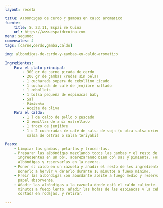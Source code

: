 ```yaml
---
layout: receta

title: Albóndigas de cerdo y gambas en caldo aromático
fuente:
    title: Su 23.11, Espai de Cuina
    url: https://www.espaidecuina.com
menu: segundo
comensales: 4
tags: [carne,cerdo,gamba,caldo]

img: albondigas-de-cerdo-y-gambas-en-caldo-aromatico

Ingredientes:
    Para el plato principal:
        - 300 gr de carne picada de cerdo
        - 200 gr de gambas crudas sin pelar
        - 1 cucharada sopera de cebollino picado
        - 1 cucharada de café de jenjibre rallado
        - 1 cebolleta
        - 1 bolsa pequeña de espinacas baby
        - Sal
        - Pimienta
        - Aceite de oliva
    Para el caldo:
        - 1 l de caldo de pollo o pescado
        - 2 semillas de anís estrellado
        - 1 trozo de jenjibre
        - 1 o 2 cucharadas de café de salsa de soja (u otra salsa oriental, como
          salsa de ostras o salsa teriyaki)

Pasos:
    - Limpiar las gambas, pelarlas y trocearlas.
    - Preparar las albóndigas mezclando todos las gambas y el resto de los
      ingredientes en un bol, aderezarando bien con sal y pimienta. Formar las
      albóndigas y reservarlas en la nevera.
    - Poner el caldo en un cazuela y añadir el resto de los ingredientes,
      ponerlo a hervir y dejarlo durante 10 minutos a fuego mínimo.
    - Freir las albóndigas con abundante aceite a fuego medio y reservar sobre
      papel absorvente.
    - Añadir las albóndigas a la cazuela donde está el caldo caliente. Dejarlo 5
      minutos a fuego lento, añadir las hojas de las espinacas y la cebolleta
      cortada en rodajas, y retirar.

---
```


